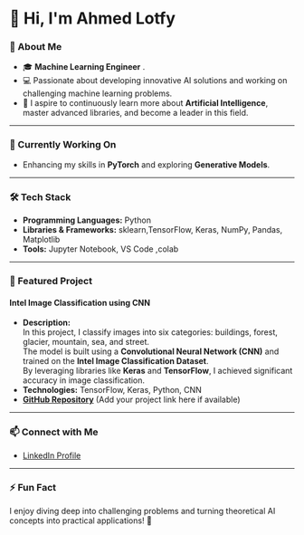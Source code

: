 # 👋 Hi, I'm Ahmed Lotfy

### 🧠 About Me  
- 🎓 **Machine Learning Engineer** .  
- 💻 Passionate about developing innovative AI solutions and working on challenging machine learning problems.  
- 🌟 I aspire to continuously learn more about **Artificial Intelligence**, master advanced libraries, and become a leader in this field.

---

### 🌱 Currently Working On  
- Enhancing my skills in **PyTorch** and exploring **Generative Models**.  

---

### 🛠️ Tech Stack  
- **Programming Languages:** Python  
- **Libraries & Frameworks:** sklearn,TensorFlow, Keras, NumPy, Pandas, Matplotlib  
- **Tools:** Jupyter Notebook, VS Code ,colab 

---

### 🌟 Featured Project  
#### Intel Image Classification using CNN  
- **Description:**  
  In this project, I classify images into six categories: buildings, forest, glacier, mountain, sea, and street.  
  The model is built using a **Convolutional Neural Network (CNN)** and trained on the **Intel Image Classification Dataset**.  
  By leveraging libraries like **Keras** and **TensorFlow**, I achieved significant accuracy in image classification.  
- **Technologies:** TensorFlow, Keras, Python, CNN  
- **[GitHub Repository](#)** (Add your project link here if available)

---

### 📫 Connect with Me  
- [LinkedIn Profile](https://www.linkedin.com/in/ahmed-lotfy-aa953a257)  

---

### ⚡ Fun Fact  
I enjoy diving deep into challenging problems and turning theoretical AI concepts into practical applications! 🚀  


<!---
Ahmedlotfy15/Ahmedlotfy15 is a ✨ special ✨ repository because its `README.md` (this file) appears on your GitHub profile.
You can click the Preview link to take a look at your changes.
--->

